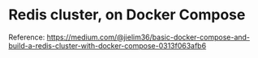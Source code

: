 # Redis cluster, on Docker Compose

Reference: https://medium.com/@jielim36/basic-docker-compose-and-build-a-redis-cluster-with-docker-compose-0313f063afb6

